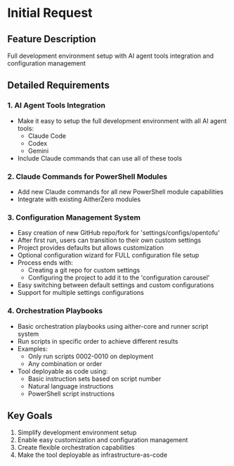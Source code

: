# Initial Request

## Feature Description
Full development environment setup with AI agent tools integration and configuration management

## Detailed Requirements

### 1. AI Agent Tools Integration
- Make it easy to setup the full development environment with all AI agent tools:
  - Claude Code
  - Codex
  - Gemini
- Include Claude commands that can use all of these tools

### 2. Claude Commands for PowerShell Modules
- Add new Claude commands for all new PowerShell module capabilities
- Integrate with existing AitherZero modules

### 3. Configuration Management System
- Easy creation of new GitHub repo/fork for 'settings/configs/opentofu'
- After first run, users can transition to their own custom settings
- Project provides defaults but allows customization
- Optional configuration wizard for FULL configuration file setup
- Process ends with:
  - Creating a git repo for custom settings
  - Configuring the project to add it to the 'configuration carousel'
- Easy switching between default settings and custom configurations
- Support for multiple settings configurations

### 4. Orchestration Playbooks
- Basic orchestration playbooks using aither-core and runner script system
- Run scripts in specific order to achieve different results
- Examples:
  - Only run scripts 0002-0010 on deployment
  - Any combination or order
- Tool deployable as code using:
  - Basic instruction sets based on script number
  - Natural language instructions
  - PowerShell script instructions

## Key Goals
1. Simplify development environment setup
2. Enable easy customization and configuration management
3. Create flexible orchestration capabilities
4. Make the tool deployable as infrastructure-as-code